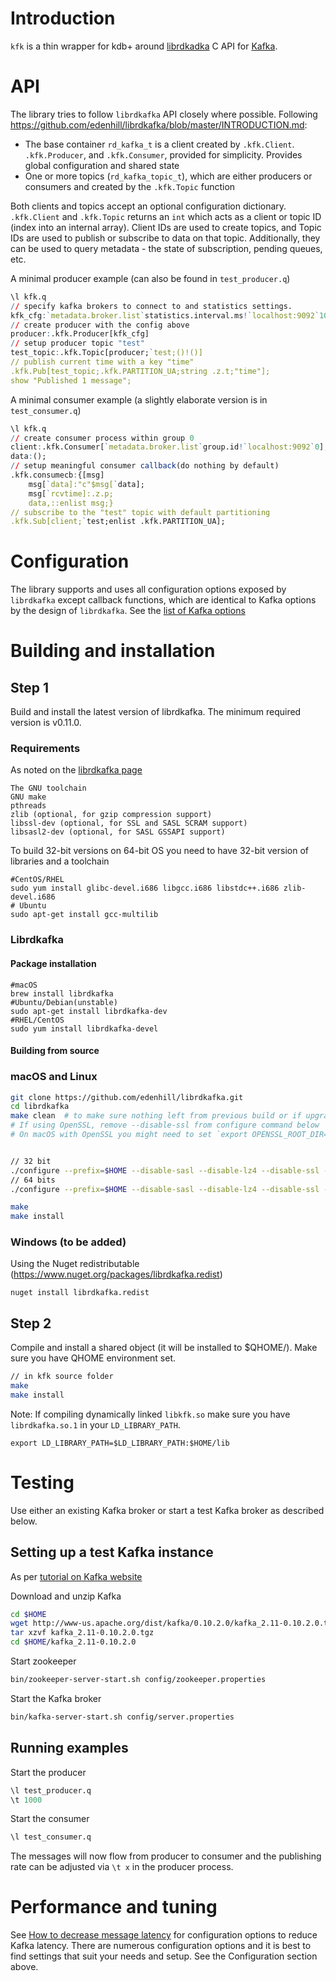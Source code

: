 # Introduction
`kfk` is a thin wrapper for kdb+ around [librdkadka](https://github.com/edenhill/librdkafka) C API for [Kafka](https://kafka.apache.org/). 

# API

The library tries to follow `librdkafka` API closely where possible.
Following https://github.com/edenhill/librdkafka/blob/master/INTRODUCTION.md:
 - The base container `rd_kafka_t` is a client created by `.kfk.Client`. `.kfk.Producer`, and `.kfk.Consumer`, provided for simplicity. Provides global configuration and shared state
 - One or more topics (`rd_kafka_topic_t`), which are either producers or consumers and created by the `.kfk.Topic` function

Both clients and topics accept an optional configuration dictionary.
 `.kfk.Client` and `.kfk.Topic` returns an `int` which acts as a client or topic ID (index into an internal array). Client IDs are used to create topics, and Topic IDs are used to publish or subscribe to data on that topic. Additionally, they can be used to query metadata - the state of subscription, pending queues, etc.

A minimal producer example (can also be found in `test_producer.q`)
```q
\l kfk.q
// specify kafka brokers to connect to and statistics settings.
kfk_cfg:`metadata.broker.list`statistics.interval.ms!`localhost:9092`10000
// create producer with the config above
producer:.kfk.Producer[kfk_cfg]
// setup producer topic "test"
test_topic:.kfk.Topic[producer;`test;()!()]
// publish current time with a key "time"
.kfk.Pub[test_topic;.kfk.PARTITION_UA;string .z.t;"time"];
show "Published 1 message";
```
A minimal consumer example (a slightly elaborate version is in `test_consumer.q`)
```q
\l kfk.q
// create consumer process within group 0
client:.kfk.Consumer[`metadata.broker.list`group.id!`localhost:9092`0];
data:();
// setup meaningful consumer callback(do nothing by default)
.kfk.consumecb:{[msg]
    msg[`data]:"c"$msg[`data];
    msg[`rcvtime]:.z.p;
    data,::enlist msg;}
// subscribe to the "test" topic with default partitioning
.kfk.Sub[client;`test;enlist .kfk.PARTITION_UA];
```

# Configuration

The library supports and uses all configuration options exposed by `librdkafka` except callback functions, which are identical to Kafka options by the design of `librdkafka`.
See the [list of Kafka options](https://github.com/edenhill/librdkafka/blob/master/CONFIGURATION.md)


# Building and installation

## Step 1
Build and install the latest version of librdkafka. The minimum required version is v0.11.0.

### Requirements
As noted on the [librdkafka page](https://github.com/edenhill/librdkafka#requirements)
```
The GNU toolchain
GNU make
pthreads
zlib (optional, for gzip compression support)
libssl-dev (optional, for SSL and SASL SCRAM support)
libsasl2-dev (optional, for SASL GSSAPI support)
```
To build 32-bit versions on 64-bit OS you need to have 32-bit version of libraries and a toolchain
```
#CentOS/RHEL
sudo yum install glibc-devel.i686 libgcc.i686 libstdc++.i686 zlib-devel.i686
# Ubuntu
sudo apt-get install gcc-multilib
```
### Librdkafka
#### Package installation
```
#macOS
brew install librdkafka
#Ubuntu/Debian(unstable)
sudo apt-get install librdkafka-dev
#RHEL/CentOS
sudo yum install librdkafka-devel
```
#### Building from source 
### macOS and Linux
```bash
git clone https://github.com/edenhill/librdkafka.git
cd librdkafka
make clean  # to make sure nothing left from previous build or if upgrading/rebuilding
# If using OpenSSL, remove --disable-ssl from configure command below
# On macOS with OpenSSL you might need to set `export OPENSSL_ROOT_DIR=/usr/local/Cellar/openssl/1.0.2k` before proceeding


// 32 bit
./configure --prefix=$HOME --disable-sasl --disable-lz4 --disable-ssl --mbits=32 
// 64 bits
./configure --prefix=$HOME --disable-sasl --disable-lz4 --disable-ssl --mbits=64

make
make install
```

### Windows (to be added)
Using the Nuget redistributable (https://www.nuget.org/packages/librdkafka.redist)
```
nuget install librdkafka.redist
```

## Step 2
Compile and install a shared object (it will be installed to $QHOME/<arch>). Make sure you have QHOME environment set.
```bash
// in kfk source folder
make
make install
```
Note: If compiling dynamically linked `libkfk.so` make sure you have `librdkafka.so.1` in your `LD_LIBRARY_PATH`.
```
export LD_LIBRARY_PATH=$LD_LIBRARY_PATH:$HOME/lib
```

# Testing

Use either an existing Kafka broker or start a test Kafka broker as described below.

## Setting up a test Kafka instance

As per [tutorial on Kafka website](http://kafka.apache.org/documentation.html#quickstart)

Download and unzip Kafka
```bash
cd $HOME
wget http://www-us.apache.org/dist/kafka/0.10.2.0/kafka_2.11-0.10.2.0.tgz
tar xzvf kafka_2.11-0.10.2.0.tgz
cd $HOME/kafka_2.11-0.10.2.0
```

Start zookeeper
```bash
bin/zookeeper-server-start.sh config/zookeeper.properties
```

Start the Kafka broker
```bash
bin/kafka-server-start.sh config/server.properties
```

## Running examples

Start the producer
```q
\l test_producer.q
\t 1000
```

Start the consumer
```q
\l test_consumer.q
```
The messages will now flow from producer to consumer and the publishing rate can be adjusted via `\t x` in the producer process.

# Performance and tuning

See [How to decrease message latency](https://github.com/edenhill/librdkafka/wiki/How-to-decrease-message-latency) for configuration options to reduce Kafka latency.
There are numerous configuration options and it is best to find settings that suit your needs and setup. See the Configuration section above.

